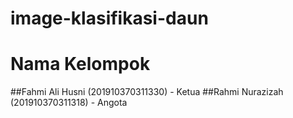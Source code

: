 # image-klasifikasi-daun

# Nama Kelompok 

##Fahmi Ali Husni (201910370311330) - Ketua
##Rahmi Nurazizah (201910370311318) - Angota
